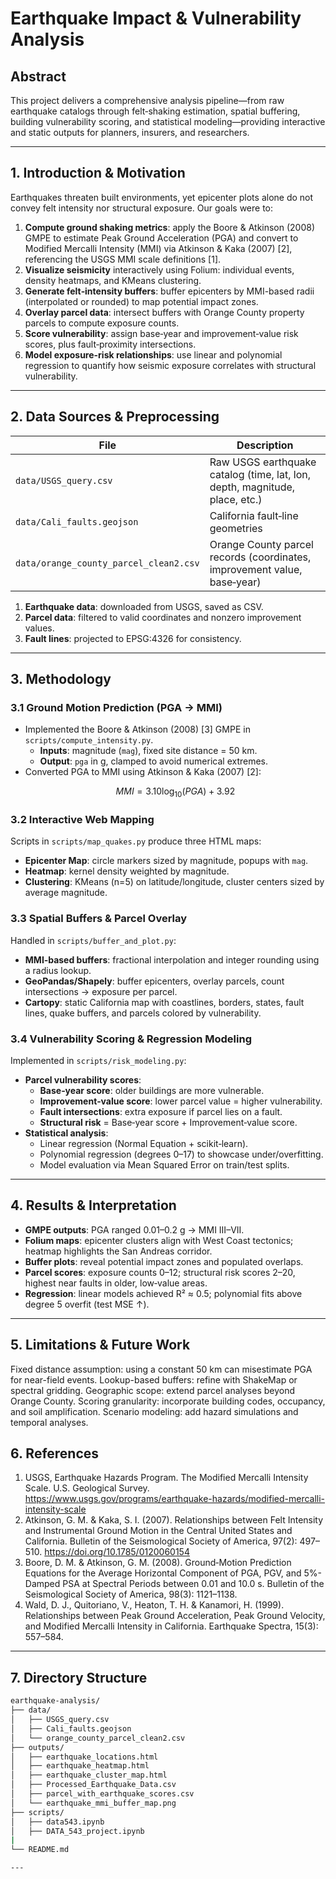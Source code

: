# Earthquake Impact & Vulnerability Analysis  

## Abstract  
This project delivers a comprehensive analysis pipeline—from raw earthquake catalogs through felt‑shaking estimation, spatial buffering, building vulnerability scoring, and statistical modeling—providing interactive and static outputs for planners, insurers, and researchers.

---

## 1. Introduction & Motivation  
Earthquakes threaten built environments, yet epicenter plots alone do not convey felt intensity nor structural exposure. Our goals were to:

1. **Compute ground shaking metrics**: apply the Boore & Atkinson (2008) GMPE to estimate Peak Ground Acceleration (PGA) and convert to Modified Mercalli Intensity (MMI) via Atkinson & Kaka (2007) [2], referencing the USGS MMI scale definitions [1].  
2. **Visualize seismicity** interactively using Folium: individual events, density heatmaps, and KMeans clustering.  
3. **Generate felt‑intensity buffers**: buffer epicenters by MMI-based radii (interpolated or rounded) to map potential impact zones.  
4. **Overlay parcel data**: intersect buffers with Orange County property parcels to compute exposure counts.  
5. **Score vulnerability**: assign base‑year and improvement‑value risk scores, plus fault‑proximity intersections.  
6. **Model exposure-risk relationships**: use linear and polynomial regression to quantify how seismic exposure correlates with structural vulnerability.

---

## 2. Data Sources & Preprocessing  
| File                                    | Description                                                                                         |
|-----------------------------------------|-----------------------------------------------------------------------------------------------------|
| `data/USGS_query.csv`                   | Raw USGS earthquake catalog (time, lat, lon, depth, magnitude, place, etc.)                          |
| `data/Cali_faults.geojson`              | California fault‑line geometries                                                                    |
| `data/orange_county_parcel_clean2.csv`  | Orange County parcel records (coordinates, improvement value, base‑year)                            |

1. **Earthquake data**: downloaded from USGS, saved as CSV.  
2. **Parcel data**: filtered to valid coordinates and nonzero improvement values.  
3. **Fault lines**: projected to EPSG:4326 for consistency.

---

## 3. Methodology  

### 3.1 Ground Motion Prediction (PGA → MMI)  
- Implemented the Boore & Atkinson (2008) [3] GMPE in `scripts/compute_intensity.py`.  
  - **Inputs**: magnitude (`mag`), fixed site distance = 50 km.  
  - **Output**: `pga` in g, clamped to avoid numerical extremes.  
- Converted PGA to MMI using Atkinson & Kaka (2007) [2]:  
  ```math
  MMI = 3.10 \log_{10}(PGA) + 3.92

### 3.2 Interactive Web Mapping  
Scripts in `scripts/map_quakes.py` produce three HTML maps:  
- **Epicenter Map**: circle markers sized by magnitude, popups with `mag`.  
- **Heatmap**: kernel density weighted by magnitude.  
- **Clustering**: KMeans (n=5) on latitude/longitude, cluster centers sized by average magnitude.  

### 3.3 Spatial Buffers & Parcel Overlay  
Handled in `scripts/buffer_and_plot.py`:  
- **MMI‑based buffers**: fractional interpolation and integer rounding using a radius lookup.  
- **GeoPandas/Shapely**: buffer epicenters, overlay parcels, count intersections → exposure per parcel.  
- **Cartopy**: static California map with coastlines, borders, states, fault lines, quake buffers, and parcels colored by vulnerability.  

### 3.4 Vulnerability Scoring & Regression Modeling  
Implemented in `scripts/risk_modeling.py`:  
- **Parcel vulnerability scores**:  
  - **Base‑year score**: older buildings are more vulnerable.  
  - **Improvement‑value score**: lower parcel value = higher vulnerability.  
  - **Fault intersections**: extra exposure if parcel lies on a fault.  
  - **Structural risk** = Base‑year score + Improvement‑value score.  
- **Statistical analysis**:  
  - Linear regression (Normal Equation + scikit‑learn).  
  - Polynomial regression (degrees 0–17) to showcase under/overfitting.  
  - Model evaluation via Mean Squared Error on train/test splits.  

---

## 4. Results & Interpretation  
- **GMPE outputs**: PGA ranged 0.01–0.2 g → MMI III–VII.  
- **Folium maps**: epicenter clusters align with West Coast tectonics; heatmap highlights the San Andreas corridor.  
- **Buffer plots**: reveal potential impact zones and populated overlaps.  
- **Parcel scores**: exposure counts 0–12; structural risk scores 2–20, highest near faults in older, low‑value areas.  
- **Regression**: linear models achieved R² ≈ 0.5; polynomial fits above degree 5 overfit (test MSE ↑).  

---

## 5. Limitations & Future Work

Fixed distance assumption: using a constant 50 km can misestimate PGA for near-field events.
Lookup-based buffers: refine with ShakeMap or spectral gridding.
Geographic scope: extend parcel analyses beyond Orange County.
Scoring granularity: incorporate building codes, occupancy, and soil amplification.
Scenario modeling: add hazard simulations and temporal analyses.

## 6. References

1) USGS, Earthquake Hazards Program. The Modified Mercalli Intensity Scale. U.S. Geological Survey.
https://www.usgs.gov/programs/earthquake-hazards/modified-mercalli-intensity-scale
2) Atkinson, G. M. & Kaka, S. I. (2007). Relationships between Felt Intensity and Instrumental Ground Motion in the Central United States and California. Bulletin of the Seismological Society of America, 97(2): 497–510. https://doi.org/10.1785/0120060154
3) Boore, D. M. & Atkinson, G. M. (2008). Ground‑Motion Prediction Equations for the Average Horizontal Component of PGA, PGV, and 5%-Damped PSA at Spectral Periods between 0.01 and 10.0 s. Bulletin of the Seismological Society of America, 98(3): 1121–1138.
4) Wald, D. J., Quitoriano, V., Heaton, T. H. & Kanamori, H. (1999). Relationships between Peak Ground Acceleration, Peak Ground Velocity, and Modified Mercalli Intensity in California. Earthquake Spectra, 15(3): 557–584.
---
## 7. Directory Structure  
```bash
earthquake-analysis/
├── data/
│   ├── USGS_query.csv
│   ├── Cali_faults.geojson
│   └── orange_county_parcel_clean2.csv
├── outputs/
│   ├── earthquake_locations.html
│   ├── earthquake_heatmap.html
│   ├── earthquake_cluster_map.html
│   ├── Processed_Earthquake_Data.csv
│   ├── parcel_with_earthquake_scores.csv
│   └── earthquake_mmi_buffer_map.png
├── scripts/
│   ├── data543.ipynb
│   ├── DATA_543_project.ipynb
|
└── README.md

---
